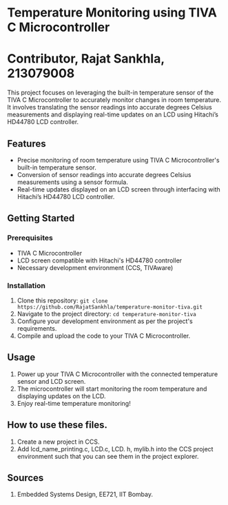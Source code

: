 # Temperature Monitoring using TIVA C Microcontroller

# Contributor, Rajat Sankhla, 213079008

This project focuses on leveraging the built-in temperature sensor of the TIVA C Microcontroller to accurately monitor changes in room temperature. It involves translating the sensor readings into accurate degrees Celsius measurements and displaying real-time updates on an LCD using Hitachi’s HD44780 LCD controller.

## Features

- Precise monitoring of room temperature using TIVA C Microcontroller's built-in temperature sensor.
- Conversion of sensor readings into accurate degrees Celsius measurements using a sensor formula.
- Real-time updates displayed on an LCD screen through interfacing with Hitachi’s HD44780 LCD controller.

## Getting Started

### Prerequisites

- TIVA C Microcontroller
- LCD screen compatible with Hitachi's HD44780 controller
- Necessary development environment (CCS, TIVAware)

### Installation

1. Clone this repository: `git clone https://github.com/RajatSankhla/temperature-monitor-tiva.git`
2. Navigate to the project directory: `cd temperature-monitor-tiva`
3. Configure your development environment as per the project's requirements.
4. Compile and upload the code to your TIVA C Microcontroller.

## Usage

1. Power up your TIVA C Microcontroller with the connected temperature sensor and LCD screen.
2. The microcontroller will start monitoring the room temperature and displaying updates on the LCD.
3. Enjoy real-time temperature monitoring!

## How to use these files.

1. Create a new project in CCS.
2. Add lcd_name_printing.c, LCD.c, LCD. h, mylib.h into the CCS project environment such that you can see them in the project explorer.

## Sources

1. Embedded Systems Design, EE721, IIT Bombay.
